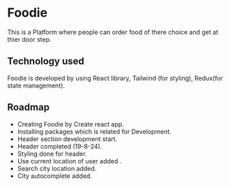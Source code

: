 # Foodie

This is a Platform where people can order food of there choice and get at thier door step.

## Technology used

Foodie is developed by using  React library, Tailwind (for styling), Redux(for state management).

## Roadmap
- Creating Foodie by Create react app.
- Installing packages which is related for Development.
- Header section development start.
- Header completed (19-8-24).
- Styling done for header.
- Use current location of user added .
- Search city location added.
- City autocomplete added.



